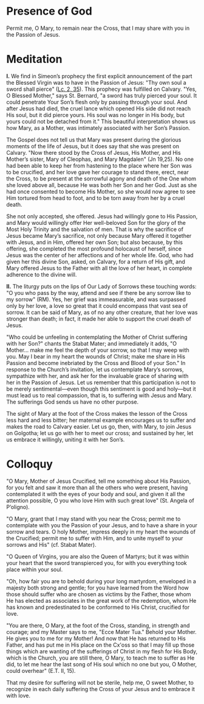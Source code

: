 # Presence of God

Permit me, O Mary, to remain near the Cross, that I may share with you in the Passion of Jesus.

# Meditation

**I.** We find in Simeon’s prophecy the first explicit announcement of the part the Blessed Virgin was to have in the Passion of Jesus: "Thy own soul a sword shall pierce" ([Lc. 2, 35](https://vulgata.online/bible/Lc.2?ed=DR2&vfn=DR2.Lc.2.35:vs)). This prophecy was fulfilled on Calvary. "Yes, O Blessed Mother," says St. Bernard, "a sword has truly pierced your soul. It could penetrate Your Son’s flesh only by passing through your soul. And after Jesus had died, the cruel lance which opened His side did not reach His soul, but it did pierce yours. His soul was no longer in His body, but yours could not be detached from it." This beautiful interpretation shows us how Mary, as a Mother, was intimately associated with her Son’s Passion.

The Gospel does not tell us that Mary was present during the glorious moments of the life of Jesus, but it does say that she was present on Calvary. "Now there stood by the Cross of Jesus, His Mother, and His Mother’s sister, Mary of Cleophas, and Mary Magdalen" (Jn 19,25). No one had been able to keep her from hastening to the place where her Son was to be crucified, and her love gave her courage to stand there, erect, near the Cross, to be present at the sorrowful agony and death of the One whom she loved above all, because He was both her Son and her God. Just as she had once consented to become His Mother, so she would now agree to see Him tortured from head to foot, and to be torn away from her by a cruel death.

She not only accepted, she offered. Jesus had willingly gone to His Passion, and Mary would willingly offer Her well-beloved Son for the glory of the Most Holy Trinity and the salvation of men. That is why the sacrifice of Jesus became Mary’s sacrifice, not only because Mary offered it together with Jesus, and in Him, offered her own Son; but also because, by this offering, she completed the most profound holocaust of herself, since Jesus was the center of her affections and of her whole life. God, who had given her this divine Son, asked, on Calvary, for a return of His gift, and Mary offered Jesus to the Father with all the love of her heart, in complete adherence to the divine will.

**II.** The liturgy puts on the lips of Our Lady of Sorrows these touching words: "O you who pass by the way, attend and see if there be any sorrow like to my sorrow" (RM). Yes, her grief was immeasurable, and was surpassed only by her love, a love so great that it could encompass that vast sea of sorrow. It can be said of Mary, as of no any other creature, that her love was stronger than death; in fact, it made her able to support the cruel death of Jesus.

"Who could be unfeeling in contemplating the Mother of Christ suffering with her Son?" chants the Stabat Mater; and immediately it adds, "O Mother... make me feel the depth of your sorrow, so that I may weep with you. May I bear in my heart the wounds of Christ; make me share in His Passion and become inebriated by the Cross and Blood of your Son." In response to the Church’s invitation, let us contemplate Mary’s sorrows, sympathize with her, and ask her for the invaluable grace of sharing with her in the Passion of Jesus. Let us remember that this participation is not to be merely sentimental—even though this sentiment is good and holy—but it must lead us to real compassion, that is, to suffering with Jesus and Mary. The sufferings God sends us have no other purpose.

The sight of Mary at the foot of the Cross makes the lesson of the Cross less hard and less bitter; her maternal example encourages us to suffer and makes the road to Calvary easier. Let us go, then, with Mary, to join Jesus on Golgotha; let us go with her to meet our cross; and sustained by her, let us embrace it willingly, uniting it with her Son’s.

# Colloquy

"O Mary, Mother of Jesus Crucified, tell me something about His Passion, for you felt and saw it more than all the others who were present, having contemplated it with the eyes of your body and soul, and given it all the attention possible, O you who love Him with such great love" (St. Angela of P’oligno).

"O Mary, grant that I may stand with you near the Cross; permit me to contemplate with you the Passion of your Jesus, and to have a share in your sorrow and tears. O holy Mother, impress deeply in my heart the wounds of the Crucified; permit me to suffer with Him, and to unite myself to your sorrows and His" (cf. Stabat Mater).

"O Queen of Virgins, you are also the Queen of Martyrs; but it was within your heart that the sword transpierced you, for with you everything took place within your soul.

"Oh, how fair you are to behold during your long martyrdom, enveloped in a majesty both strong and gentle; for you have learned from the Word how those should suffer who are chosen as victims by the Father, those whom He has elected as associates in the great work of the redemption, whom He has known and predestinated to be conformed to His Christ, crucified for love.

"You are there, O Mary, at the foot of the Cross, standing, in strength and courage; and my Master says to me, "Ecce Mater Tua." Behold your Mother. He gives you to me for my Mother! And now that He has returned to His Father, and has put me in His place on the Cx'oss so that I may fill up those things which are wanting of the sufferings of Christ in my flesh for His Body, which is the Church, you are still there, O Mary, to teach me to suffer as He did, to let me hear the last song of His soul which no one but you, O Mother, could overhear" (E.T. II, 15).

That my desire for suffering will not be sterile, help me, O sweet Mother, to recognize in each daily suffering the Cross of your Jesus and to embrace it with love.
